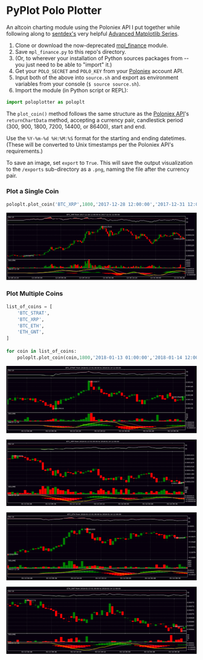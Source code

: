 
# PyPlot Polo Plotter

An altcoin charting module using the Poloniex API I put together while following along to [sentdex's](https://www.youtube.com/user/sentdex) very helpful [Advanced Matplotlib Series](https://pythonprogramming.net/advanced-matplotlib-graphing-charting-tutorial/).

1. Clone or download the now-deprecated [mpl_finance](https://github.com/matplotlib/mpl_finance) module.
2. Save `mpl_finance.py` to this repo's directory. 
3. (Or, to wherever your installation of Python sources packages from -- you just need to be able to "import" it.)
4. Get your `POLO_SECRET` and `POLO_KEY` from your [Poloniex](https://m.poloniex.com/support/api/) account API.
5. Input both of the above into `source.sh` and export as environment variables from your console (`$ source source.sh`).
6. Import the module (in Python script or REPL):


```python
import poloplotter as poloplt
```

The `plot_coin()` method follows the same structure as the [Poloniex API](https://m.poloniex.com/support/api/)'s `returnChartData` method, accepting a currency pair, candlestick period (300, 900, 1800, 7200, 14400, or 86400), start and end. 

Use the `%Y-%m-%d %H:%M:%S` format for the starting and ending datetimes. (These will be converted to Unix timestamps per the Poloniex API's requirements.)

To save an image, set `export` to `True`. This will save the output visualization to the `/exports` sub-directory as a `.png`, naming the file after the currency pair.

### Plot a Single Coin


```python
poloplt.plot_coin('BTC_XRP',1800,'2017-12-28 12:00:00','2017-12-31 12:00:00')
```


![png](images/sample1.png)


### Plot Multiple Coins


```python
list_of_coins = [
    'BTC_STRAT',
    'BTC_XRP',
    'BTC_ETH',
    'ETH_GNT',
]

for coin in list_of_coins:
    poloplt.plot_coin(coin,1800,'2018-01-13 01:00:00','2018-01-14 12:00:00')
```


![png](images/sample2a.png)



![png](images/sample2b.png)



![png](images/sample2c.png)



![png](images/sample2d.png)

